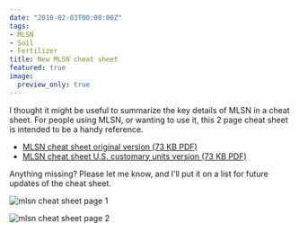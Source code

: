 ```yaml
---
date: "2018-02-03T00:00:00Z"
tags:
- MLSN
- Soil
- Fertilizer
title: New MLSN cheat sheet
featured: true
image: 
  preview_only: true
---
```


I thought it might be useful to summarize the key details of MLSN in a cheat sheet. For people using MLSN, or wanting to use it, this 2 page cheat sheet is intended to be a handy reference. 

* [MLSN cheat sheet original version (73 KB PDF)](http://files.asianturfgrass.com/mlsn_cheat_sheet.pdf)
* [MLSN cheat sheet U.S. customary units version (73 KB PDF)](http://files.asianturfgrass.com/mlsn_cheat_sheet_us.pdf)

Anything missing? Please let me know, and I'll put it on a list for future updates of the cheat sheet.

![mlsn cheat sheet page 1](mlsn_cheat_sheet1.png)

![mlsn cheat sheet page 2](mlsn_cheat_sheet2.png)
